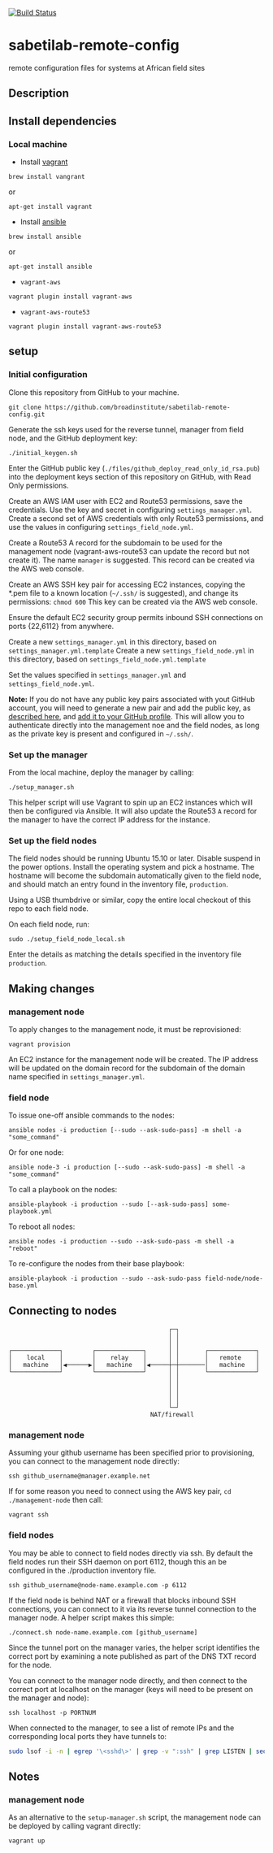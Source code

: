 [![Build Status](https://travis-ci.com/broadinstitute/sabetilab-remote-config.svg?token=MpDq9eJxuo1jZsXqvFHq&branch=master)](https://travis-ci.org/broadinstitute/sabetilab-remote-config)

# sabetilab-remote-config
remote configuration files for systems at African field sites

## Description

## Install dependencies

### Local machine

* Install [vagrant](https://www.vagrantup.com/)

`brew install vangrant`

or

`apt-get install vagrant`

* Install [ansible](http://www.ansible.com/)

`brew install ansible`

or

`apt-get install ansible`

* `vagrant-aws`

`vagrant plugin install vagrant-aws`

* `vagrant-aws-route53`

`vagrant plugin install vagrant-aws-route53`

## setup

### Initial configuration

Clone this repository from GitHub to your machine.

`git clone https://github.com/broadinstitute/sabetilab-remote-config.git`

Generate the ssh keys used for the reverse tunnel, manager from field node, and the GitHub deployment key:

`./initial_keygen.sh`

Enter the GitHub public key (`./files/github_deploy_read_only_id_rsa.pub`) into the deployment keys section of this repository on GitHub, with Read Only permissions.

Create an AWS IAM user with EC2 and Route53 permissions, save the credentials. Use the key and secret in configuring `settings_manager.yml`. Create a second set of AWS credentials with only Route53 permissions, and use the values in configuring `settings_field_node.yml`.

Create a Route53 A record for the subdomain to be used for the management node (vagrant-aws-route53 can update the record but not create it).  The name `manager` is suggested. This record can be created via the AWS web console.

Create an AWS SSH key pair for accessing EC2 instances, copying the *.pem file to a known location (`~/.ssh/` is suggested), and change its permissions: `chmod 600` This key can be created via the AWS web console.

Ensure the default EC2 security group permits inbound SSH connections on ports {22,6112} from anywhere.

Create a new `settings_manager.yml` in this directory, based on `settings_manager.yml.template`
Create a new `settings_field_node.yml` in this directory, based on `settings_field_node.yml.template`

Set the values specified in `settings_manager.yml` and `settings_field_node.yml`.

**Note:** If you do not have any public key pairs associated with yout GitHub account, you will need to generate a new pair and add the public key, as [described here](https://help.github.com/articles/generating-ssh-keys/), and [add it to your GitHub profile](https://github.com/settings/ssh). This will allow you to authenticate directly into the management noe and the field nodes, as long as the private key is present and configured in `~/.ssh/`.

### Set up the manager

From the local machine, deploy the manager by calling:

`./setup_manager.sh`

This helper script will use Vagrant to spin up an EC2 instances which will then be configured via Ansible. It will also update the Route53 `A` record for the manager to have the correct IP address for the instance.

### Set up the field nodes

The field nodes should be running Ubuntu 15.10 or later. Disable suspend in the power options. Install the operating system and pick a hostname. The hostname will become the subdomain automatically given to the field node, and should match an entry found in the inventory file, `production`.

Using a USB thumbdrive or similar, copy the entire local checkout of this repo to each field node.
 
On each field node, run:

`sudo ./setup_field_node_local.sh`

Enter the details as matching the details specified in the inventory file `production`.

## Making changes

### management node

To apply changes to the management node, it must be reprovisioned:

`vagrant provision`

An EC2 instance for the management node will be created. The IP address will be updated on the domain record for the subdomain of the domain name specified in `settings_manager.yml`.

### field node

To issue one-off ansible commands to the nodes:

`ansible nodes -i production [--sudo --ask-sudo-pass] -m shell -a "some_command"`

Or for one node:

`ansible node-3 -i production [--sudo --ask-sudo-pass] -m shell -a "some_command"`

To call a playbook on the nodes:

`ansible-playbook -i production --sudo [--ask-sudo-pass] some-playbook.yml`

To reboot all nodes:

`ansible nodes -i production --sudo --ask-sudo-pass -m shell -a "reboot"`

To re-configure the nodes from their base playbook:

`ansible-playbook -i production --sudo --ask-sudo-pass field-node/node-base.yml`

## Connecting to nodes

```
                                            ┌─┐                      
                                            │ │                      
                                            │ │                      
┌─────────────┐        ┌─────────────┐      │ │       ┌─────────────┐
│    local    │        │    relay    │      │ │       │   remote    │
│   machine   │◀──────▶│   machine   │◀─────┼─┼───────│   machine   │
└─────────────┘        └─────────────┘      │ │       └─────────────┘
                                            │ │                      
                                            │ │                      
                                            │ │                      
                                            │ │                      
                                            └─┘                      
                                       NAT/firewall                  
```

### management node

Assuming your github username has been specified prior to provisioning, you can connect to the management node directly:

`ssh github_username@manager.example.net`

If for some reason you need to connect using the AWS key pair, `cd ./management-node` then call:

`vagrant ssh`

### field nodes

You may be able to connect to field nodes directly via ssh. By default the field nodes run their SSH daemon on port 6112, though this an be configured in the ./production inventory file.

`ssh github_username@node-name.example.com -p 6112`

If the field node is behind NAT or a firewall that blocks inbound SSH connections, you can connect to it via its reverse tunnel connection to the manager node. A helper script makes this simple:

`./connect.sh node-name.example.com [github_username]`

Since the tunnel port on the manager varies, the helper script identifies the correct port by examining a note published as part of the DNS TXT record for the node.

You can connect to the manager node directly, and then connect to the correct port at localhost on the manager (keys will need to be present on the manager and node):

`ssh localhost -p PORTNUM`

When connected to the manager, to see a list of remote IPs and the corresponding local ports they have tunnels to:

```bash
sudo lsof -i -n | egrep '\<sshd\>' | grep -v ":ssh" | grep LISTEN | sed 1~2d | awk '{ print $2}' | while read line; do sudo lsof -i -n | egrep $line | sed 3~3d | sed 's/.*->//' | sed 's/:......*(ESTABLISHED)//' | sed 's/.*://' | sed 's/(.*//' | sed 'N;s/\n/:/' 2>&1 ;done
```

## Notes

### management node

As an alternative to the `setup-manager.sh` script, the management node can be deployed by calling vagrant directly:

`vagrant up`